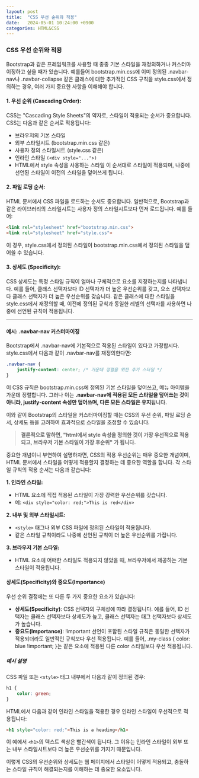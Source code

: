 ```yaml
---
layout: post
title:  "CSS 우선 순위와 적용"
date:   2024-05-01 10:24:00 +0900
categories: HTML&CSS
---
```


### CSS 우선 순위와 적용

Bootstrap과 같은 프레임워크를 사용할 때 종종 기본 스타일을 재정의하거나 커스터마이징하고 싶을 때가 있습니다. 예를들어 bootstrap.min.css에 이미 정의된 .navbar-nav나 .navbar-collapse 같은 클래스에 대한 추가적인 CSS 규칙을 style.css에서 정의하는 경우, 여러 가지 중요한 사항을 이해해야 합니다.

#### 1. 우선 순위 (Cascading Order):
CSS는 "Cascading Style Sheets"의 약자로, 스타일이 적용되는 순서가 중요합니다. CSS는 다음과 같은 순서로 적용됩니다:
- 브라우저의 기본 스타일
- 외부 스타일시트 (bootstrap.min.css 같은)
- 사용자 정의 스타일시트 (style.css 같은)
- 인라인 스타일 `(<div style="...">)`
- HTML에서 style 속성을 사용하는 스타일
이 순서대로 스타일이 적용되며, 나중에 선언된 스타일이 이전의 스타일을 덮어쓰게 됩니다.

#### 2. 파일 로딩 순서:
HTML 문서에서 CSS 파일을 로드하는 순서도 중요합니다. 일반적으로, Bootstrap과 같은 라이브러리의 스타일시트는 사용자 정의 스타일시트보다 먼저 로드됩니다. 예를 들어:

```html
<link rel="stylesheet" href="bootstrap.min.css">
<link rel="stylesheet" href="style.css">
```

이 경우, style.css에서 정의된 스타일이 bootstrap.min.css에서 정의된 스타일을 덮어쓸 수 있습니다.
#### 3. 상세도 (Specificity):
CSS 상세도는 특정 스타일 규칙이 얼마나 구체적으로 요소를 지정하는지를 나타냅니다. 예를 들어, 클래스 선택자보다 ID 선택자가 더 높은 우선순위를 갖고, 요소 선택자보다 클래스 선택자가 더 높은 우선순위를 갖습니다. 같은 클래스에 대한 스타일을 style.css에서 재정의할 때, 이전에 정의된 규칙과 동일한 레벨의 선택자를 사용하면 나중에 선언된 규칙이 적용됩니다.

---

#### 예시: .navbar-nav 커스터마이징
Bootstrap에서 .navbar-nav에 기본적으로 적용된 스타일이 있다고 가정합시다.
style.css에서 다음과 같이 .navbar-nav를 재정의한다면:

```css
.navbar-nav {
    justify-content: center; /* 가운데 정렬을 위한 추가 스타일 */
}
```

이 CSS 규칙은 bootstrap.min.css에 정의된 기본 스타일을 덮어쓰고, 메뉴 아이템을 가운데 정렬합니다. 그러나 이는 **.navbar-nav에 적용된 모든 스타일을 덮어쓰는 것이 아니라, justify-content 속성만 덮어쓰며, 다른 모든 스타일은 유지**됩니다.

이와 같이 Bootstrap의 스타일을 커스터마이징할 때는 CSS의 우선 순위, 파일 로딩 순서, 상세도 등을 고려하여 효과적으로 스타일을 조정할 수 있습니다.

> **결론적으로 말하면, "html에서 style 속성을 정의한 것이 가장 우선적으로 적용되고, 브라우저 기본 스타일이 가장 후순위" 가 됩니다.**

중요한 개념이니 부연하여 설명하자면, 
CSS의 적용 우선순위는 매우 중요한 개념이며, HTML 문서에서 스타일을 어떻게 적용할지 결정하는 데 중요한 역할을 합니다. 각 스타일 규칙의 적용 순서는 다음과 같습니다:

**1. 인라인 스타일:**
- HTML 요소에 직접 적용된 스타일이 가장 강력한 우선순위를 갖습니다.
- 예: `<div style="color: red;">This is red</div>`

**2. 내부 및 외부 스타일시트:**
- `<style>` 태그나 외부 CSS 파일에 정의된 스타일이 적용됩니다.
- 같은 스타일 규칙이라도 나중에 선언된 규칙이 더 높은 우선순위를 가집니다.

**3. 브라우저 기본 스타일:**
- HTML 요소에 어떠한 스타일도 적용되지 않았을 때, 브라우저에서 제공하는 기본 스타일이 적용됩니다.

#### 상세도(Specificity)와 중요도(Importance)

우선 순위 결정에는 또 다른 두 가지 중요한 요소가 있습니다:

- **상세도(Specificity)**: CSS 선택자의 구체성에 따라 결정됩니다. 예를 들어, ID 선택자는 클래스 선택자보다 상세도가 높고, 클래스 선택자는 태그 선택자보다 상세도가 높습니다.
- **중요도(Importance)**: !important 선언이 포함된 스타일 규칙은 동일한 선택자가 적용되더라도 일반적인 규칙보다 우선 적용됩니다. 예를 들어, .my-class { color: blue !important; }는 같은 요소에 적용된 다른 color 스타일보다 우선 적용됩니다.

##### 예시 설명
CSS 파일 또는 `<style>` 태그 내부에서 다음과 같이 정의된 경우:

```css
h1 {
    color: green;
}
```

HTML에서 다음과 같이 인라인 스타일을 적용한 경우 인라인 스타일이 우선적으로 적용됩니다:

```html
<h1 style="color: red;">This is a heading</h1>
```
이 예에서 `<h1>`의 텍스트 색상은 빨간색이 됩니다. 그 이유는 인라인 스타일이 외부 또는 내부 스타일시트보다 더 높은 우선순위를 가지기 때문입니다.

이렇게 CSS의 우선순위와 상세도는 웹 페이지에서 스타일이 어떻게 적용되고, 충돌하는 스타일 규칙이 해결되는지를 이해하는 데 중요한 요소입니다.




